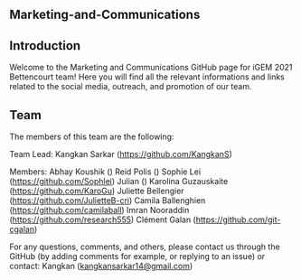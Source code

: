 ## Marketing-and-Communications

## Introduction
Welcome to the Marketing and Communications GitHub page for iGEM 2021 Bettencourt team! Here you will find all the relevant informations and links related to the social media, outreach, and promotion of our team.

## Team 
The members of this team are the following:

Team Lead:
Kangkan Sarkar (https://github.com/KangkanS)

Members:
Abhay Koushik ()
Reid Polis ()
Sophie Lei (https://github.com/Sophlei)
Julian ()
Karolina Guzauskaite (https://github.com/KaroGu)
Juliette Bellengier (https://github.com/JulietteB-cri)
Camila Ballenghien (https://github.com/camilaball)
Imran Nooraddin (https://github.com/research555)
Clément Galan (https://github.com/git-cgalan)

For any questions, comments, and others, please contact us through the GitHub (by adding comments for example, or replying to an issue) or contact:
Kangkan (kangkansarkar14@gmail.com)
